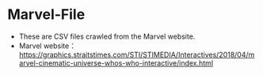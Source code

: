 # Marvel-File
- These are CSV files crawled from the Marvel website.
- Marvel website：https://graphics.straitstimes.com/STI/STIMEDIA/Interactives/2018/04/marvel-cinematic-universe-whos-who-interactive/index.html
